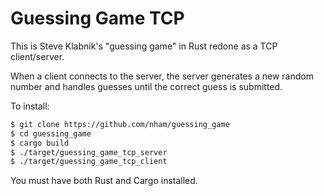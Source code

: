 # Guessing Game TCP

This is Steve Klabnik's "guessing game" in Rust redone as a TCP client/server.

When a client connects to the server, the server generates a new random number and handles guesses until the correct guess is submitted.

To install:

```bash
$ git clone https://github.com/nham/guessing_game
$ cd guessing_game
$ cargo build
$ ./target/guessing_game_tcp_server
$ ./target/guessing_game_tcp_client
```

You must have both Rust and Cargo installed.
